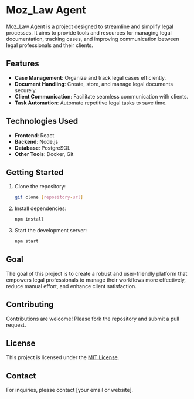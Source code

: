 # Moz_Law Agent

Moz_Law Agent is a project designed to streamline and simplify legal processes. It aims to provide tools and resources for managing legal documentation, tracking cases, and improving communication between legal professionals and their clients.

## Features
- **Case Management**: Organize and track legal cases efficiently.
- **Document Handling**: Create, store, and manage legal documents securely.
- **Client Communication**: Facilitate seamless communication with clients.
- **Task Automation**: Automate repetitive legal tasks to save time.

## Technologies Used
- **Frontend**: React
- **Backend**: Node.js
- **Database**: PostgreSQL
- **Other Tools**: Docker, Git

## Getting Started
1. Clone the repository:
    ```bash
    git clone [repository-url]
    ```
2. Install dependencies:
    ```bash
    npm install
    ```
3. Start the development server:
    ```bash
    npm start
    ```

## Goal
The goal of this project is to create a robust and user-friendly platform that empowers legal professionals to manage their workflows more effectively, reduce manual effort, and enhance client satisfaction.

## Contributing
Contributions are welcome! Please fork the repository and submit a pull request.

## License
This project is licensed under the [MIT License](LICENSE).

## Contact
For inquiries, please contact [your email or website].